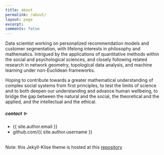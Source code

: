 ```yaml
---
title: about
permalink: /about/
layout: page
excerpt: 
comments: false
---
```


Data scientist working on personalized recommendation models and customer segmentation, with lifelong interests in philosophy and mathematics. Intrigued by the applications of quantitative methods within the social and psychological sciences, and closely following related research in network geometry, topological data analysis, and machine learning under non-Euclidean frameworks. <br>

Hoping to contribute towards a greater mathematical understanding of complex social systems from first principles, to test the limits of science and to both deepen our understanding and advance human wellbeing, to bridge the gap between the natural and the social, the theoretical and the applied, and the intellectual and the ethical.


##### contact ✨

- {{ site.author.email }}
- github.com/{{ site.author.username }}

<br>
Note: this Jekyll-Klise theme is hosted at this <a href="https://github.com/piharpi/jekyll-klise" target="_blank" rel="noopener">repository</a>
